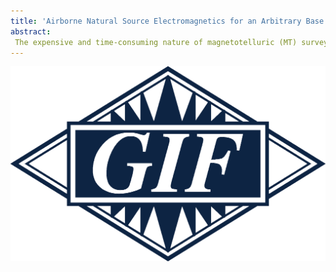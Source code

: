 ```yaml
---
title: 'Airborne Natural Source Electromagnetics for an Arbitrary Base Station'
abstract:
 The expensive and time-consuming nature of magnetotelluric (MT) surveys has motivated the development of airborne natural  source  EM  (NSEM)  systems,  which  includes  Z-axis  Tipper  EM  (ZTEM),  quantum  audio  magnetotellurics (QAMT) and MobileMT. These systems compute transfer functions from airborne magnetic data, and horizontal field measurements at a base station located on the Earth’s surface Available literature offering in-depth analysis of the factors that influence airborne NSEM data and inversion results remains sparse; especially for systems that measure electric fields at  the base station. In our work, we characterize the nature of QAMT data, and by extension MobileMT data. We  demonstrate the impact of the conductivity at the base station on ZTEM and QAMT anomalies. And we investigate the impact of the starting and reference model on ZTEM and QAMT inversion results when the conductivity at the base station differs significantly from the host conductivity within the survey region. Our analysis determined that QAMT data are directly sensitive to the conductivity at the base station, and that QAMT anomalies are produced by anomalous magnetic fields arising from 3D structures within the survey region. Like ZTEM, models recovered through QAMT inversion depend significantly on the choice in starting and reference models. When the conductivity near the base station differs significantly from the background conductivity within the survey region, target structures are likely recovered erroneously. When the true host conductivity within the survey region is used as the starting and reference models, both ZTEM  and  QAMT  inversions  recover  conductive  and  resistive structures  appropriately  regardless  of  base  station conductivity. However structures are also recovered near the base station. And these structures likely assist in fitting signatures produced by targets within the survey region, thus reducing our confidence in the recovered model.
---
```


![thumbnail](thumbnail.png)
